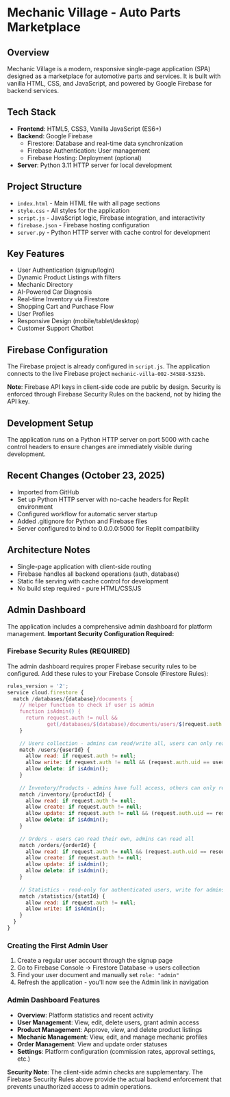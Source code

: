 # Mechanic Village - Auto Parts Marketplace

## Overview
Mechanic Village is a modern, responsive single-page application (SPA) designed as a marketplace for automotive parts and services. It is built with vanilla HTML, CSS, and JavaScript, and powered by Google Firebase for backend services.

## Tech Stack
- **Frontend**: HTML5, CSS3, Vanilla JavaScript (ES6+)
- **Backend**: Google Firebase
  - Firestore: Database and real-time data synchronization
  - Firebase Authentication: User management
  - Firebase Hosting: Deployment (optional)
- **Server**: Python 3.11 HTTP server for local development

## Project Structure
- `index.html` - Main HTML file with all page sections
- `style.css` - All styles for the application
- `script.js` - JavaScript logic, Firebase integration, and interactivity
- `firebase.json` - Firebase hosting configuration
- `server.py` - Python HTTP server with cache control for development

## Key Features
- User Authentication (signup/login)
- Dynamic Product Listings with filters
- Mechanic Directory
- AI-Powered Car Diagnosis
- Real-time Inventory via Firestore
- Shopping Cart and Purchase Flow
- User Profiles
- Responsive Design (mobile/tablet/desktop)
- Customer Support Chatbot

## Firebase Configuration
The Firebase project is already configured in `script.js`. The application connects to the live Firebase project `mechanic-villa-002-34588-5325b`.

**Note**: Firebase API keys in client-side code are public by design. Security is enforced through Firebase Security Rules on the backend, not by hiding the API key.

## Development Setup
The application runs on a Python HTTP server on port 5000 with cache control headers to ensure changes are immediately visible during development.

## Recent Changes (October 23, 2025)
- Imported from GitHub
- Set up Python HTTP server with no-cache headers for Replit environment
- Configured workflow for automatic server startup
- Added .gitignore for Python and Firebase files
- Server configured to bind to 0.0.0.0:5000 for Replit compatibility

## Architecture Notes
- Single-page application with client-side routing
- Firebase handles all backend operations (auth, database)
- Static file serving with cache control for development
- No build step required - pure HTML/CSS/JS

## Admin Dashboard
The application includes a comprehensive admin dashboard for platform management. **Important Security Configuration Required:**

### Firebase Security Rules (REQUIRED)
The admin dashboard requires proper Firebase security rules to be configured. Add these rules to your Firebase Console (Firestore Rules):

```javascript
rules_version = '2';
service cloud.firestore {
  match /databases/{database}/documents {
    // Helper function to check if user is admin
    function isAdmin() {
      return request.auth != null && 
             get(/databases/$(database)/documents/users/$(request.auth.uid)).data.role == 'admin';
    }
    
    // Users collection - admins can read/write all, users can only read/write their own
    match /users/{userId} {
      allow read: if request.auth != null;
      allow write: if request.auth != null && (request.auth.uid == userId || isAdmin());
      allow delete: if isAdmin();
    }
    
    // Inventory/Products - admins have full access, others can only read approved items
    match /inventory/{productId} {
      allow read: if request.auth != null;
      allow create: if request.auth != null;
      allow update: if request.auth != null && (request.auth.uid == resource.data.sellerId || isAdmin());
      allow delete: if isAdmin();
    }
    
    // Orders - users can read their own, admins can read all
    match /orders/{orderId} {
      allow read: if request.auth != null && (request.auth.uid == resource.data.customerId || isAdmin());
      allow create: if request.auth != null;
      allow update: if isAdmin();
      allow delete: if isAdmin();
    }
    
    // Statistics - read-only for authenticated users, write for admins
    match /statistics/{statId} {
      allow read: if request.auth != null;
      allow write: if isAdmin();
    }
  }
}
```

### Creating the First Admin User
1. Create a regular user account through the signup page
2. Go to Firebase Console → Firestore Database → users collection
3. Find your user document and manually set `role: "admin"`
4. Refresh the application - you'll now see the Admin link in navigation

### Admin Dashboard Features
- **Overview**: Platform statistics and recent activity
- **User Management**: View, edit, delete users, grant admin access
- **Product Management**: Approve, view, and delete product listings
- **Mechanic Management**: View, edit, and manage mechanic profiles
- **Order Management**: View and update order statuses
- **Settings**: Platform configuration (commission rates, approval settings, etc.)

**Security Note**: The client-side admin checks are supplementary. The Firebase Security Rules above provide the actual backend enforcement that prevents unauthorized access to admin operations.
